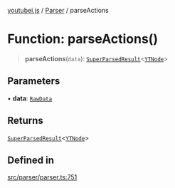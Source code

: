 [youtubei.js](../../../README.md) / [Parser](../README.md) / parseActions

# Function: parseActions()

> **parseActions**(`data`): [`SuperParsedResult`](../../Helpers/classes/SuperParsedResult.md)\<[`YTNode`](../../Helpers/classes/YTNode.md)\>

## Parameters

• **data**: [`RawData`](../../APIResponseTypes/type-aliases/RawData.md)

## Returns

[`SuperParsedResult`](../../Helpers/classes/SuperParsedResult.md)\<[`YTNode`](../../Helpers/classes/YTNode.md)\>

## Defined in

[src/parser/parser.ts:751](https://github.com/LuanRT/YouTube.js/blob/e54e499ff553dab51e6d9d1aebc090b50fec29ba/src/parser/parser.ts#L751)
